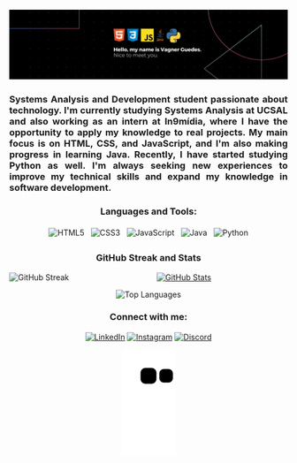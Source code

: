![banner](images/github.png)

<h3 align="justify">Systems Analysis and Development student passionate about technology. I'm currently studying Systems Analysis at UCSAL and also working as an intern at In9mídia, where I have the opportunity to apply my knowledge to real projects. My main focus is on HTML, CSS, and JavaScript, and I'm also making progress in learning Java. Recently, I have started studying Python as well. I'm always seeking new experiences to improve my technical skills and expand my knowledge in software development.</h3>

<div align="center">
  <h3>Languages and Tools:</h3>
  <p>
    <img src="https://img.shields.io/badge/HTML5-E34F26?style=for-the-badge&logo=html5&logoColor=white" alt="HTML5" style="vertical-align:top; margin:4px">
    <img src="https://img.shields.io/badge/CSS3-1572B6?style=for-the-badge&logo=css3&logoColor=white" alt="CSS3" style="vertical-align:top; margin:4px">
    <img src="https://img.shields.io/badge/JavaScript-F7DF1E?style=for-the-badge&logo=javascript&logoColor=black" alt="JavaScript" style="vertical-align:top; margin:4px">
    <img src="https://img.shields.io/badge/Java-ED8B00?style=for-the-badge&logo=java&logoColor=white" alt="Java" style="vertical-align:top; margin:4px">
    <img src="https://img.shields.io/badge/Python-3776AB?style=for-the-badge&logo=python&logoColor=white" alt="Python" style="vertical-align:top; margin:4px">
  </p>
</div>


<div align="center">
  <h3>GitHub Streak and Stats</h3>
  <p>
    <a href="https://github.com/anuraghazra/github-readme-stats">
    <img src="http://github-readme-streak-stats.herokuapp.com?user=Vagner-Guedes&theme=dark&fire=white&ring=DD2727&currStreakLabel=DD2727&border=DD2727" alt="GitHub Streak" style="float: left; margin-right: 20px;"/>
    </a>
    <a href="https://github.com/anuraghazra/github-readme-stats">
      <img src="https://github-readme-stats.vercel.app/api?username=Vagner-Guedes&show_icons=true&theme=dark" alt="GitHub Stats" />
    </a>
    <br>
  </p>
</div>
<div align="center">
  <p><img src="https://github-readme-stats.vercel.app/api/top-langs/?username=Vagner-Guedes&layout=compact&theme=dark" alt="Top Languages"></p>
</div>

<h3 align="center">Connect with me:</h3>
<p align="center">
  <a href="https://www.linkedin.com/in/vagner-guedes/" target="_blank" rel="noopener noreferrer"><img align="center" src="https://img.shields.io/badge/LinkedIn-0077B5?style=for-the-badge&logo=linkedin&logoColor=white" alt="LinkedIn" /></a>
  <a href="https://instagram.com/guedes_ads" target="_blank" rel="noopener noreferrer"><img align="center" src="https://img.shields.io/badge/Instagram-E4405F?style=for-the-badge&logo=instagram&logoColor=white" alt="Instagram" /></a>
  <a href="https://discordapp.com/users/5899" target="_blank" rel="noopener noreferrer"><img align="center" src="https://img.shields.io/badge/Discord-7289DA?style=for-the-badge&logo=discord&logoColor=white" alt="Discord" /></a> 
</p>
<p align="center"><img src="https://github.com/Vagner-Guedes/Vagner-Guedes/blob/output/github-contribution-grid-snake.svg" alt="Snake"></p>
